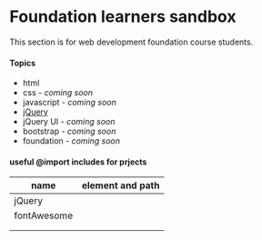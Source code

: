 # Foundation learners sandbox

<p>This section is for web development foundation course students.</p>

<h4>Topics</h4>
<ul>
  <li>html</li>
  <li>css - <i>coming soon</i></li>
  <li>javascript - <i>coming soon</i></li>
  <li><a href="https://jquery.com/">jQuery</a> </li>
  <li>jQuery UI - <i>coming soon</i></li>
  <li>bootstrap - <i>coming soon</i></li>
  <li>foundation - <i>coming soon</i></li>
</ul>

<h4> useful @import includes for prjects </h4>

<table>
      <thead>
        <tr>
          <th>name</th>
          <th>element and path</th>
        </tr>
      </thead>
      <tbody>
        <tr>
          <td>jQuery</td>
          <td>
            <script src="https://ajax.googleapis.com/ajax/libs/jquery/3.4.1/jquery.min.js"></script>
          </td>
        </tr>
        <tr>
          <td>fontAwesome</td>
          <td>
            <script src="https://kit.fontawesome.com/b99e675b6e.js"></script>
          </td>
        </tr>
        <tr>
          <td></td>
          <td></td>
        </tr>
        <tr>
          <td></td>
          <td></td>
        </tr>
      </tbody>
    </table>
